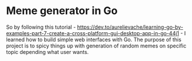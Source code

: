 # Meme generator in Go

So by following this tutorial - https://dev.to/aurelievache/learning-go-by-examples-part-7-create-a-cross-platform-gui-desktop-app-in-go-44j1 - I learned how to build simple web interfaces with Go. The purpose of this project is to spicy things up with generation of random memes on specific topic depending what user wants. 
